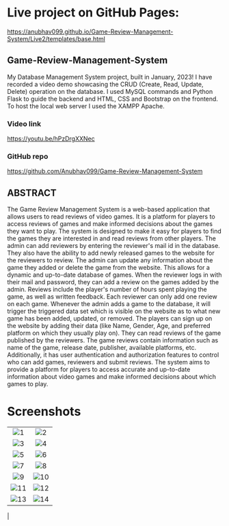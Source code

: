 # Live project on GitHub Pages:
https://anubhav099.github.io/Game-Review-Management-System/Live2/templates/base.html

## Game-Review-Management-System
My Database Management System project, built in January, 2023! I have recorded a video demo showcasing the CRUD (Create, Read, Update, Delete) operation on the database. I used MySQL commands and Python Flask to guide the backend and HTML, CSS and Bootstrap on the frontend. To host the local web server I used the XAMPP Apache.

### Video link
https://youtu.be/hPzDrgXXNec

### GitHub repo
https://github.com/Anubhav099/Game-Review-Management-System

## ABSTRACT 

The Game Review Management System is a web-based application that allows users to 
read reviews of video games. It is a platform for players to access reviews of games and 
make informed decisions about the games they want to play. The system is designed to 
make it easy for players to find the games they are interested in and read reviews from 
other players. The admin can add reviewers by entering the reviewer's mail id in the 
database. They also have the ability to add newly released games to the website for the 
reviewers to review. The admin can update any information about the game they added or 
delete the game from the website. This allows for a dynamic and up-to-date database of 
games. When the reviewer logs in with their mail and password, they can add a review on 
the games added by the admin. Reviews include the player's number of hours spent playing 
the game, as well as written feedback. Each reviewer can only add one review on each 
game. Whenever the admin adds a game to the database, it will trigger the triggered data set 
which is visible on the website as to what new game has been added, updated, or removed. 
The players can sign up on the website by adding their data (like Name, Gender, Age, and 
preferred platform on which they usually play on). They can read reviews of the game 
published by the reviewers. The game reviews contain information such as name of the 
game, release date, publisher, available platforms, etc. Additionally, it has user 
authentication and authorization features to control who can add games, reviewers and 
submit reviews. The system aims to provide a platform for players to access accurate and 
up-to-date information about video games and make informed decisions about which games 
to play.

# Screenshots
|||
|:----------------------------------------:|:-----------------------------------------:|
|![1](https://github.com/Anubhav099/Game-Review-Management-System/assets/124192174/6d6b626a-ba98-4a65-aaa2-b8290bd98993)|![2](https://github.com/Anubhav099/Game-Review-Management-System/assets/124192174/881ebf47-ac53-42f6-afe7-9d28aad0d4db)
|![3](https://github.com/Anubhav099/Game-Review-Management-System/assets/124192174/709d7bce-eed3-47d6-921b-5854f35bd10b)|![4](https://github.com/Anubhav099/Game-Review-Management-System/assets/124192174/9ec59913-5b56-418b-a62c-eb1028f58bd4)
|![5](https://github.com/Anubhav099/Game-Review-Management-System/assets/124192174/4fe72329-7c0c-4257-9860-eaaebaa76a82)|![6](https://github.com/Anubhav099/Game-Review-Management-System/assets/124192174/d61bf375-9b9f-40d4-978e-04901e1939cf)
|![7](https://github.com/Anubhav099/Game-Review-Management-System/assets/124192174/e182ef49-291a-4551-96a8-5a14b3df9957)|![8](https://github.com/Anubhav099/Game-Review-Management-System/assets/124192174/1bf8e572-214c-4663-936b-47c90f763c27)
|![9](https://github.com/Anubhav099/Game-Review-Management-System/assets/124192174/8c52bb25-8bd4-4f76-90d4-4c7bcd8a27d5)|![10](https://github.com/Anubhav099/Game-Review-Management-System/assets/124192174/d2f0de1c-d65d-4aba-a302-d9e342c28f4e)
|![11](https://github.com/Anubhav099/Game-Review-Management-System/assets/124192174/410d55bd-388d-4678-805e-eea8fc72410d)|![12](https://github.com/Anubhav099/Game-Review-Management-System/assets/124192174/ba32903c-aab6-4283-8bd7-71c5f38aa9dd)
|![13](https://github.com/Anubhav099/Game-Review-Management-System/assets/124192174/fe32e843-c49d-4b25-8a50-ad56364829e2)|![14](https://github.com/Anubhav099/Game-Review-Management-System/assets/124192174/3de4c68f-b084-49db-bc40-468eaf523a85)
|